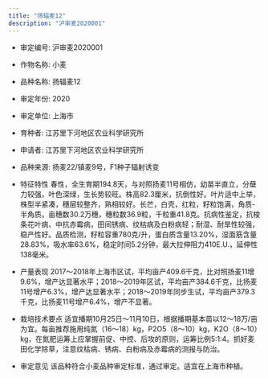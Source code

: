 ```yaml
---
title: "扬辐麦12"
description: "沪审麦2020001"
---
```

* 审定编号:  沪审麦2020001

*  作物名称:  小麦

*  品种名称:  扬辐麦12

*  审定年份:  2020

*  审定单位:  上海市

* 育种者:  江苏里下河地区农业科学研究所

*  申请者:  江苏里下河地区农业科学研究所

*  品种来源:  扬麦22/镇麦9号，F1种子辐射诱变

*  特征特性
春性，全生育期194.8天，与对照扬麦11号相仿，幼苗半直立，分蘖力较强，叶色深绿，生长势较旺。株高82.3厘米，抗倒性好。叶片适中上举，株型半紧凑，穗层较整齐，熟相较好。长芒，白壳，红粒，籽粒饱满，角质-半角质。亩穗数30.2万穗，穗粒数36.9粒，千粒重41.8克。抗病性鉴定，抗梭条花叶病、中抗赤霉病，田间锈病、纹枯病及白粉病轻；耐湿、耐旱性较强，稳产性好。品质检测，籽粒容重780克/升，蛋白质含量13.20%，湿面筋含量28.83%，吸水率63.6%，稳定时间5.2分钟，最大拉伸阻力410E.U.，延伸性138毫米。

*  产量表现
2017～2018年上海市区试，平均亩产409.6千克，比对照扬麦11增9.6%，增产达显著水平；2018～2019年区试，平均亩产384.6千克，比扬麦11号增产6.3%，增产达显著水平；2018～2019年同步生试，平均亩产379.3千克，比扬麦11号增产6.4%，增产不显著。

*  栽培技术要点
适宜播期10月25日～11月10日，根据播期基本苗以12～18万/亩为宜。每亩推荐施用纯氮（16～18）kg，P2O5（8～10）kg，K2O（8～10）kg，在氮肥运筹上应掌握前促、中控、后攻的原则，运筹比例5:1:4。抓好麦田化学除草，注意纹枯病、锈病、白粉病及赤霉病的测报与防治。

*  审定意见
该品种符合小麦品种审定标准，通过审定。适宜在上海市种植。
